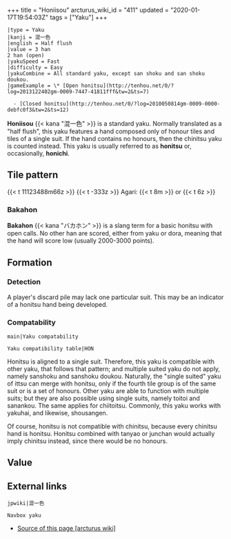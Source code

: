 +++
title = "Honiisou"
arcturus_wiki_id = "411"
updated = "2020-01-17T19:54:03Z"
tags = ["Yaku"]
+++

```yaku
|type = Yaku
|kanji = 混一色
|english = Half flush
|value = 3 han
2 han (open)
|yakuSpeed = Fast
|difficulty = Easy
|yakuCombine = All standard yaku, except san shoku and san shoku doukou.
|gameExample = \* [Open honitsu](http://tenhou.net/0/?log=2013122402gm-0009-7447-41811fff&tw=2&ts=7)

  - [Closed honitsu](http://tenhou.net/0/?log=2010050814gm-0009-0000-debfc0f3&tw=2&ts=12)

```

**Honiisou** {{< kana "混一色" >}} is a standard yaku. Normally translated as a "half flush", this
yaku features a hand composed only of honour tiles and tiles of a single suit. If the hand contains
no honours, then the chinitsu yaku is counted instead. This yaku is usually referred to as
**honitsu** or, occasionally, **honichi**.

## Tile pattern

{{< t 11123488m66z >}} {{< t -333z >}} Agari: {{< t 8m >}} or {{< t 6z >}}

### Bakahon

**Bakahon** {{< kana "バカホン" >}} is a slang term for a basic honitsu with open calls. No other
han are scored, either from yaku or dora, meaning that the hand will score low (usually 2000-3000
points).

## Formation

### Detection

A player's discard pile may lack one particular suit. This may be an indicator of a honitsu hand
being developed.

### Compatability

`main|Yaku compatability`

`Yaku compatibility table|HON`

Honitsu is aligned to a single suit. Therefore, this yaku is compatible with other yaku, that
follows that pattern; and multiple suited yaku do not apply, namely sanshoku and sanshoku doukou.
Naturally, the "single suited" yaku of ittsu can merge with honitsu, only if the fourth tile group
is of the same suit or is a set of honours. Other yaku are able to function with multiple suits; but
they are also possible using single suits, namely toitoi and sanankou. The same applies for
chiitoitsu. Commonly, this yaku works with yakuhai, and likewise, shousangen.

Of course, honitsu is not compatible with chinitsu, because every chinitsu hand is honitsu. Honitsu
combined with tanyao or junchan would actually imply chinitsu instead, since there would be no
honours.

## Value

## External links

`jpwiki|混一色`

`Navbox yaku`

- [Source of this page [arcturus wiki]](http://arcturus.su/wiki/Honiisou)
